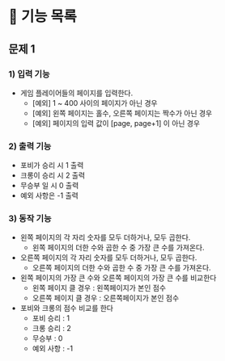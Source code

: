 # 🚀 기능 목록
## 문제 1

### 1) 입력 기능

- 게임 플레이어들의 페이지를 입력한다.
    - [예외] 1 ~ 400 사이의 페이지가 아닌 경우
    - [예외] 왼쪽 페이지는 홀수, 오른쪽 페이지는 짝수가 아닌 경우
    - [예외] 페이지의 입력 값이  [page, page+1] 이 아닌 경우
    

### 2) 출력 기능

- 포비가 승리 시 1 출력
- 크롱이 승리 시 2 출력
- 무승부 일 시 0 출력
- 예외 사항은 -1 출력

### 3) 동작 기능

- 왼쪽 페이지의 각 자리 숫자를 모두 더하거나, 모두 곱한다.
    - 왼쪽 페이지의 더한 수와 곱한 수 중 가장 큰 수를 가져온다.
- 오른쪽 페이지의 각 자리 숫자를 모두 더하거나, 모두 곱한다.
    - 오른쪽 페이지의 더한 수와 곱한 수 중 가장 큰 수를 가져온다.
- 왼쪽 페이지의 가장 큰 수와 오른쪽 페이지의 가장 큰 수를 비교한다
    - 왼쪽 페이지 클 경우 : 왼쪽페이지가 본인 점수
    - 오른쪽 페이지 클 경우 : 오른쪽페이지가 본인 점수
- 포비와 크롱의 점수 비교를 한다
    - 포비 승리 : 1
    - 크롱 승리 : 2
    - 무승부 : 0
    - 예외 사항 : -1


